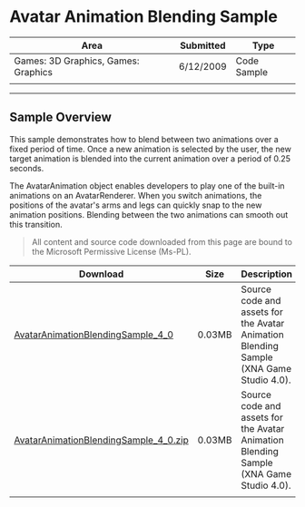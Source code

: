 # Avatar Animation Blending Sample

|Area|Submitted|Type|
|-|-|-|
Games: 3D Graphics, Games: Graphics|6/12/2009|Code Sample
||||

---

## Sample Overview

This sample demonstrates how to blend between two animations over a fixed period of time. Once a new animation is selected by the user, the new target animation is blended into the current animation over a period of 0.25 seconds.

The AvatarAnimation object enables developers to play one of the built-in animations on an AvatarRenderer. When you switch animations, the positions of the avatar's arms and legs can quickly snap to the new animation positions. Blending between the two animations can smooth out this transition.

> All content and source code downloaded from this page are bound to the Microsoft Permissive License (Ms-PL).

Download | Size | Description
---|---|---|
[AvatarAnimationBlendingSample_4_0](https://github.com/simondarksidej/XNAGameStudio/tree/master/Samples/AvatarAnimationBlendingSample_4_0) | 0.03MB | Source code and assets for the Avatar Animation Blending Sample (XNA Game Studio 4.0).
[AvatarAnimationBlendingSample_4_0.zip](https://github.com/simondarksidej/XNAGameStudioZips/tree/master/Samples/AvatarAnimationBlendingSample_4_0.zip) | 0.03MB | Source code and assets for the Avatar Animation Blending Sample (XNA Game Studio 4.0).
||||
